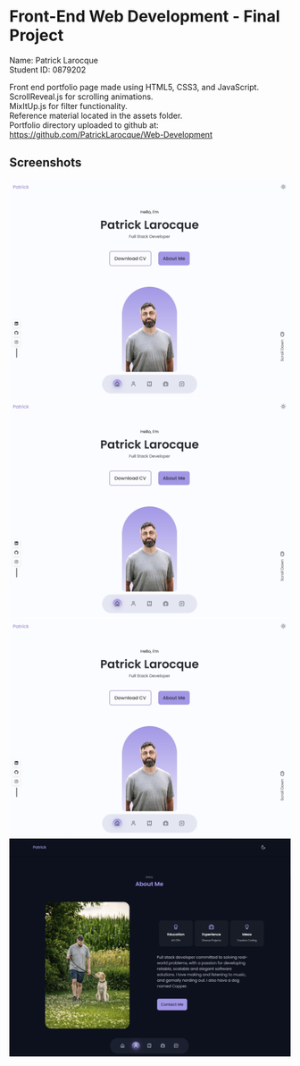 # Front-End Web Development - Final Project

Name: Patrick Larocque   
Student ID: 0879202   
  
  
Front end portfolio page made using HTML5, CSS3, and JavaScript.  
ScrollReveal.js for scrolling animations.  
MixItUp.js for filter functionality.  
Reference material located in the assets folder.   
Portfolio directory uploaded to github at: <https://github.com/PatrickLarocque/Web-Development>  

## Screenshots

![ScreenShot](Assets/PortfolioSS1.jpg)
![ScreenShot](Assets/PortfolioSS1.jpg)
![ScreenShot](Assets/PortfolioSS1.jpg)
![ScreenShot](Assets/PortfolioSS4.jpg)